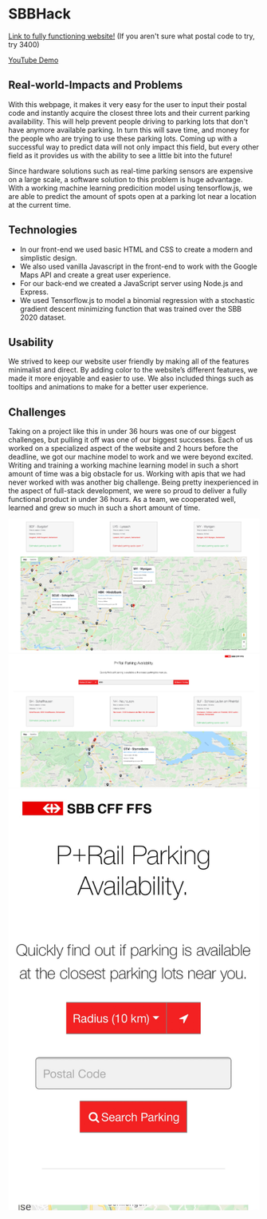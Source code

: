 # SBBHack

[Link to fully functioning website!](https://SBBHack.ingleanthony.repl.co)
(If you aren't sure what postal code to try, try 3400)

[YouTube Demo](https://youtu.be/Nmg_Pe9vHh4)

## Real-world-Impacts and Problems  

  With this webpage, it makes it very easy for the user to input their postal code and instantly acquire the closest three lots and their current parking availability. This will help prevent people driving to parking lots that don't have anymore available parking. In turn this will save time, and money for the people who are trying to use these parking lots. Coming up with a successful way to predict data will not only impact this field, but every other field as it provides us with the ability to see a little bit into the future!

  Since hardware solutions such as real-time parking sensors are expensive on a large scale, a software solution to this problem is huge advantage. With a working machine learning predicition model using tensorflow.js, we are able to predict the amount of spots open at a parking lot near a location at the current time.

## Technologies  

- In our front-end we used basic HTML and CSS to create a modern and simplistic design.
- We also used vanilla Javascript in the front-end to work with the Google Maps API and create a great user experience.
- For our back-end we created a JavaScript server using Node.js and Express.
- We used Tensorflow.js to model a binomial regression with a stochastic gradient descent minimizing function that was trained over the SBB 2020 dataset.

## Usability  

  We strived to keep our website user friendly by making all of the features minimalist and direct.
By adding color to the website’s different features, we made it more enjoyable and easier to use.
We also included things such as tooltips and animations to make for a better user experience.

## Challenges

  Taking on a project like this in under 36 hours was one of our biggest challenges, but pulling it off was one of our biggest successes. Each of us worked on a specialized aspect of the website and 2 hours before the deadline, we got our machine model to work and we were beyond excited. Writing and training a working machine learning model in such a short amount of time was a big obstacle for us. Working with apis that we had never worked with was another big challenge. Being pretty inexperienced in the aspect of full-stack development, we were so proud to deliver a fully functional product in under 36 hours. As a team, we cooperated well, learned and grew so much in such a short amount of time.

![Screenshot](/Public/images/screenshot1.jpg)
![Screenshot](/Public/images/screenshot2.jpg)
![Mobile Screenshot](/Public/images/screenshot3.jpg)
